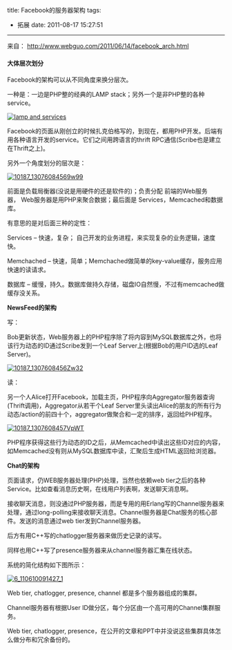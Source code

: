 title: Facebook的服务器架构
tags:
  - 拓展
date: 2011-08-17 15:27:51
---

来自： http://www.webguo.com/2011/06/14/facebook_arch.html

#### 大体层次划分

Facebook的架构可以从不同角度来换分层次。

一种是：一边是PHP整的经典的LAMP stack；另外一个是非PHP整的各种service。

[![](http://www.cssor.com/wp-content/uploads/2011/08/10187_1307608455Yy4U.jpg "lamp and services")](http://www.cssor.com/wp-content/uploads/2011/08/10187_1307608455Yy4U.jpg)

Facebook的页面从刚创立的时候扎克伯格写的，到现在，都用PHP开发。后端有用各种语言开发的service。它们之间用跨语言的thrift RPC通信(Scribe也是建立在Thrift之上)。<span id="more-320"></span>

另外一个角度划分的层次是：

[![](http://www.cssor.com/wp-content/uploads/2011/08/10187_13076084569w99.jpg "10187_13076084569w99")](http://www.cssor.com/wp-content/uploads/2011/08/10187_13076084569w99.jpg)

前面是负载局衡器(没说是用硬件的还是软件的)；负责分配 前端的Web服务器， Web服务器是用PHP来聚合数据；最后面是 Services，Memcached和数据库。

有意思的是对后面三种的定性：

Services – 快速，复杂； 自己开发的业务进程，来实现复杂的业务逻辑，速度快。

Memchached – 快速，简单；Memchached做简单的key-value缓存，服务应用快速的读请求。

数据库 – 缓慢，持久。数据库做持久存储，磁盘IO自然慢，不过有memcached做缓存没关系。

**NewsFeed的架构**

写：

Bob更新状态，Web服务器上的PHP程序除了将内容到MySQL数据库之外，也将该行为动态的ID通过Scribe发到一个Leaf Server上(根据Bob的用户ID选的Leaf Server)。

[![](http://www.cssor.com/wp-content/uploads/2011/08/10187_1307608456Zw32.jpg "10187_1307608456Zw32")](http://www.cssor.com/wp-content/uploads/2011/08/10187_1307608456Zw32.jpg)

读：

另一个人Alice打开Facebook，加载主页，PHP程序向Aggregator服务器查询(Thrift调用)，Aggregator从若干个Leaf Server里头读出Alice的朋友的所有行为动态/action的前四十个，aggregator做聚合和一定的排序，返回给PHP程序。

[![](http://www.cssor.com/wp-content/uploads/2011/08/10187_1307608457VpWT.jpg "10187_1307608457VpWT")](http://www.cssor.com/wp-content/uploads/2011/08/10187_1307608457VpWT.jpg)

PHP程序获得这些行为动态的ID之后，从Memcached中读出这些ID对应的内容，如Memcached没有则从MySQL数据库中读，汇聚后生成HTML返回给浏览器。

**Chat的架构**

页面请求，仍WEB服务器处理(PHP)处理，当然也依赖web tier之后的各种Service。比如查看消息历史啊，在线用户列表啊，发送聊天消息啊。

接收聊天消息，则没通过PHP服务器，而是专用的用Erlang写的Channel服务器来处理，通过long-polling来接收聊天消息。Channel服务器是Chat服务的核心部件。发送的消息通过web tier发到Channel服务器。

后方有用C++写的chatlogger服务器来做历史记录的读写。

同样也用C++写了presence服务器来从channel服务器汇集在线状态。

系统的简化结构如下图所示：

[![](http://www.cssor.com/wp-content/uploads/2011/08/6_110610091427_1.jpg "6_110610091427_1")](http://www.cssor.com/wp-content/uploads/2011/08/6_110610091427_1.jpg)

Web tier, chatlogger, presence, channel 都是多个服务器组成的集群。

Channel服务器有根据User ID做分区，每个分区由一个高可用的Channel集群服务。

Web tier, chatlogger, presence，在公开的文章和PPT中并没说这些集群具体怎么做分布和冗余备份的。